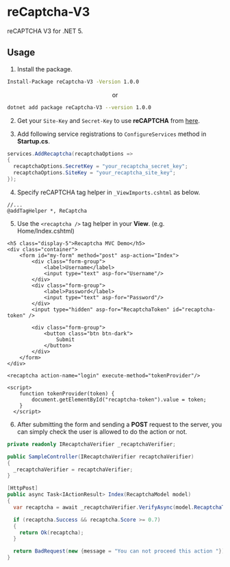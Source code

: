 # reCaptcha-V3

reCAPTCHA V3 for .NET 5.

## Usage

1. Install the package.
```sh
Install-Package reCaptcha-V3 -Version 1.0.0
```
<p align="center"> or </p>

```sh
dotnet add package reCaptcha-V3 --version 1.0.0
```

2. Get your `Site-Key` and `Secret-Key` to use **reCAPTCHA** from [here](https://www.google.com/recaptcha/admin/create).

3. Add following service registrations to `ConfigureServices` method in **Startup.cs**.
```csharp
services.AddRecaptcha(recaptchaOptions =>
{
  recaptchaOptions.SecretKey = "your_recaptcha_secret_key";
  recaptchaOptions.SiteKey = "your_recaptcha_site_key";
});
```
4. Specify reCAPTCHA tag helper in `_ViewImports.cshtml` as below.
```cshtml
//...
@addTagHelper *, ReCaptcha
```

5. Use the `<recaptcha />` tag helper in your **View**. (e.g. Home/Index.cshtml)
```cshtml
<h5 class="display-5">Recaptcha MVC Demo</h5>
<div class="container">
    <form id="my-form" method="post" asp-action="Index">
        <div class="form-group">
            <label>Username</label>
            <input type="text" asp-for="Username"/>
        </div>
        <div class="form-group">
            <label>Password</label>
            <input type="text" asp-for="Password"/>
        </div>
        <input type="hidden" asp-for="RecaptchaToken" id="recaptcha-token" />
        
        <div class="form-group">
            <button class="btn btn-dark">
                Submit
            </button>
        </div>
    </form>
</div>

<recaptcha action-name="login" execute-method="tokenProvider"/>

<script>
    function tokenProvider(token) {
        document.getElementById("recaptcha-token").value = token;
    }
  </script>
```

6. After submitting the form and sending a **POST** request to the server, you can simply check the user is allowed to do the action or not.
```csharp
private readonly IRecaptchaVerifier _recaptchaVerifier;

public SampleController(IRecaptchaVerifier recaptchaVerifier)
{
  _recaptchaVerifier = recaptchaVerifier;
}

[HttpPost]
public async Task<IActionResult> Index(RecaptchaModel model)
{
  var recaptcha = await _recaptchaVerifier.VerifyAsync(model.RecaptchaToken);

  if (recaptcha.Success && recaptcha.Score >= 0.7)
  {
    return Ok(recaptcha);
  }

  return BadRequest(new {message = "You can not proceed this action "});
}
```
